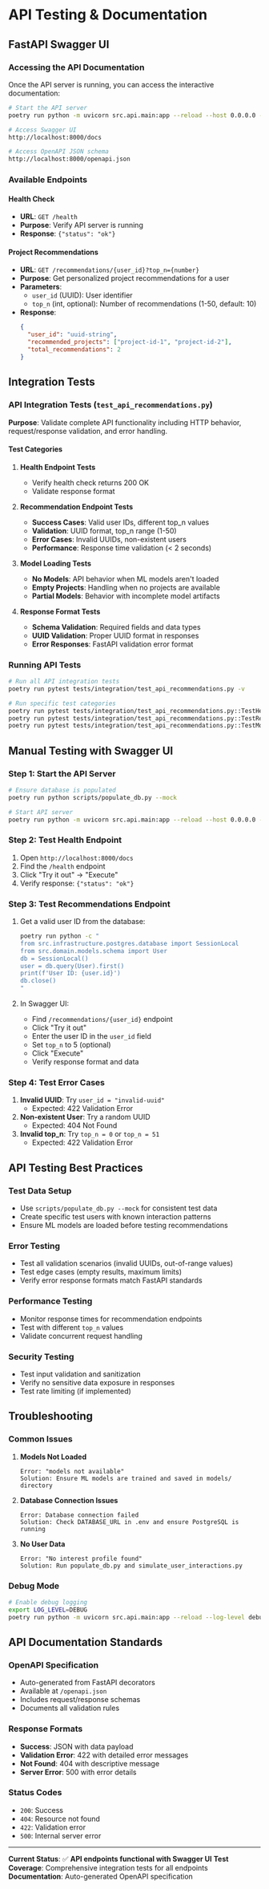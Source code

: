 # API Testing & Documentation

## FastAPI Swagger UI

### Accessing the API Documentation

Once the API server is running, you can access the interactive documentation:

```bash
# Start the API server
poetry run python -m uvicorn src.api.main:app --reload --host 0.0.0.0 --port 8000

# Access Swagger UI
http://localhost:8000/docs

# Access OpenAPI JSON schema
http://localhost:8000/openapi.json
```

### Available Endpoints

#### Health Check
- **URL**: `GET /health`
- **Purpose**: Verify API server is running
- **Response**: `{"status": "ok"}`

#### Project Recommendations
- **URL**: `GET /recommendations/{user_id}?top_n={number}`
- **Purpose**: Get personalized project recommendations for a user
- **Parameters**:
  - `user_id` (UUID): User identifier
  - `top_n` (int, optional): Number of recommendations (1-50, default: 10)
- **Response**: 
  ```json
  {
    "user_id": "uuid-string",
    "recommended_projects": ["project-id-1", "project-id-2"],
    "total_recommendations": 2
  }
  ```

## Integration Tests

### API Integration Tests (`test_api_recommendations.py`)

**Purpose**: Validate complete API functionality including HTTP behavior, request/response validation, and error handling.

#### Test Categories

1. **Health Endpoint Tests**
   - Verify health check returns 200 OK
   - Validate response format

2. **Recommendation Endpoint Tests**
   - **Success Cases**: Valid user IDs, different top_n values
   - **Validation**: UUID format, top_n range (1-50)
   - **Error Cases**: Invalid UUIDs, non-existent users
   - **Performance**: Response time validation (< 2 seconds)

3. **Model Loading Tests**
   - **No Models**: API behavior when ML models aren't loaded
   - **Empty Projects**: Handling when no projects are available
   - **Partial Models**: Behavior with incomplete model artifacts

4. **Response Format Tests**
   - **Schema Validation**: Required fields and data types
   - **UUID Validation**: Proper UUID format in responses
   - **Error Responses**: FastAPI validation error format

### Running API Tests

```bash
# Run all API integration tests
poetry run pytest tests/integration/test_api_recommendations.py -v

# Run specific test categories
poetry run pytest tests/integration/test_api_recommendations.py::TestHealthEndpoint -v
poetry run pytest tests/integration/test_api_recommendations.py::TestRecommendationEndpoint -v
poetry run pytest tests/integration/test_api_recommendations.py::TestModelLoadingErrors -v
```

## Manual Testing with Swagger UI

### Step 1: Start the API Server
```bash
# Ensure database is populated
poetry run python scripts/populate_db.py --mock

# Start API server
poetry run python -m uvicorn src.api.main:app --reload --host 0.0.0.0 --port 8000
```

### Step 2: Test Health Endpoint
1. Open `http://localhost:8000/docs`
2. Find the `/health` endpoint
3. Click "Try it out" → "Execute"
4. Verify response: `{"status": "ok"}`

### Step 3: Test Recommendations Endpoint
1. Get a valid user ID from the database:
   ```bash
   poetry run python -c "
   from src.infrastructure.postgres.database import SessionLocal
   from src.domain.models.schema import User
   db = SessionLocal()
   user = db.query(User).first()
   print(f'User ID: {user.id}')
   db.close()
   "
   ```

2. In Swagger UI:
   - Find `/recommendations/{user_id}` endpoint
   - Click "Try it out"
   - Enter the user ID in the `user_id` field
   - Set `top_n` to 5 (optional)
   - Click "Execute"
   - Verify response format and data

### Step 4: Test Error Cases
1. **Invalid UUID**: Try `user_id = "invalid-uuid"`
   - Expected: 422 Validation Error
2. **Non-existent User**: Try a random UUID
   - Expected: 404 Not Found
3. **Invalid top_n**: Try `top_n = 0` or `top_n = 51`
   - Expected: 422 Validation Error

## API Testing Best Practices

### Test Data Setup
- Use `scripts/populate_db.py --mock` for consistent test data
- Create specific test users with known interaction patterns
- Ensure ML models are loaded before testing recommendations

### Error Testing
- Test all validation scenarios (invalid UUIDs, out-of-range values)
- Test edge cases (empty results, maximum limits)
- Verify error response formats match FastAPI standards

### Performance Testing
- Monitor response times for recommendation endpoints
- Test with different `top_n` values
- Validate concurrent request handling

### Security Testing
- Test input validation and sanitization
- Verify no sensitive data exposure in responses
- Test rate limiting (if implemented)

## Troubleshooting

### Common Issues

1. **Models Not Loaded**
   ```
   Error: "models not available"
   Solution: Ensure ML models are trained and saved in models/ directory
   ```

2. **Database Connection Issues**
   ```
   Error: Database connection failed
   Solution: Check DATABASE_URL in .env and ensure PostgreSQL is running
   ```

3. **No User Data**
   ```
   Error: "No interest profile found"
   Solution: Run populate_db.py and simulate_user_interactions.py
   ```

### Debug Mode
```bash
# Enable debug logging
export LOG_LEVEL=DEBUG
poetry run python -m uvicorn src.api.main:app --reload --log-level debug
```

## API Documentation Standards

### OpenAPI Specification
- Auto-generated from FastAPI decorators
- Available at `/openapi.json`
- Includes request/response schemas
- Documents all validation rules

### Response Formats
- **Success**: JSON with data payload
- **Validation Error**: 422 with detailed error messages
- **Not Found**: 404 with descriptive message
- **Server Error**: 500 with error details

### Status Codes
- `200`: Success
- `404`: Resource not found
- `422`: Validation error
- `500`: Internal server error

---

**Current Status**: ✅ **API endpoints functional with Swagger UI**
**Test Coverage**: Comprehensive integration tests for all endpoints
**Documentation**: Auto-generated OpenAPI specification 